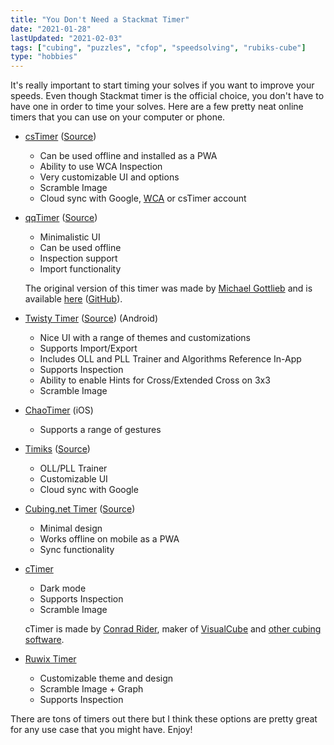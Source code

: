 ```yaml
---
title: "You Don't Need a Stackmat Timer"
date: "2021-01-28"
lastUpdated: "2021-02-03"
tags: ["cubing", "puzzles", "cfop", "speedsolving", "rubiks-cube"]
type: "hobbies"
---
```


It's really important to start timing your solves if you want to improve your speeds. Even though Stackmat timer is the official choice, you don't have to have one in order to time your solves. Here are a few pretty neat online timers that you can use on your computer or phone.

- [csTimer](https://www.cstimer.net) ([Source](https://github.com/cs0x7f/cstimer))

  - Can be used offline and installed as a PWA
  - Ability to use WCA Inspection
  - Very customizable UI and options
  - Scramble Image
  - Cloud sync with Google, [WCA](https://www.worldcubeassociation.org/) or csTimer account

- [qqTimer](https://www.qqtimer.net/) ([Source](https://github.com/cubing/qqtimer))

  - Minimalistic UI
  - Can be used offline
  - Inspection support
  - Import functionality

  The original version of this timer was made by [Michael Gottlieb](http://mzrg.com/) and is available [here](http://mzrg.com/qqtimer/) ([GitHub](https://github.com/qqwref/qqTimer)).

- [Twisty Timer](https://play.google.com/store/apps/details?id=com.aricneto.twistytimer&hl=en_US&gl=US) ([Source](https://github.com/aricneto/TwistyTimer)) (Android)

  - Nice UI with a range of themes and customizations
  - Supports Import/Export
  - Includes OLL and PLL Trainer and Algorithms Reference In-App
  - Supports Inspection
  - Ability to enable Hints for Cross/Extended Cross on 3x3
  - Scramble Image

- [ChaoTimer](https://apps.apple.com/us/app/chaotimer-professional-cube-timer/id537516001) (iOS)

  - Supports a range of gestures

- [Timiks](https://timiks.com/) ([Source](https://github.com/ngerritsen/timiks))

  - OLL/PLL Trainer
  - Customizable UI
  - Cloud sync with Google

- [Cubing.net Timer](https://timer.cubing.net/) ([Source](https://github.com/cubing/timer))

  - Minimal design
  - Works offline on mobile as a PWA
  - Sync functionality

- [cTimer](http://www.ctimer.co.uk/)

  - Dark mode
  - Supports Inspection
  - Scramble Image

  cTimer is made by [Conrad Rider](http://rider.biz/), maker of [VisualCube](http://cube.rider.biz/visualcube.php) and [other cubing software](http://cube.rider.biz/).

- [Ruwix Timer](https://ruwix.com/online-rubiks-stopwatch-timer/)
  - Customizable theme and design
  - Scramble Image + Graph
  - Supports Inspection

There are tons of timers out there but I think these options are pretty great for any use case that you might have. Enjoy!

